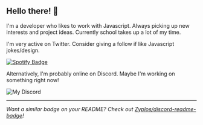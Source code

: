 ## Hello there! 👋

I'm a developer who likes to work with Javascript. Always picking up new interests and project ideas. Currently school takes up a lot of my time.

I'm very active on Twitter. Consider giving a follow if like Javascript jokes/design.

<p>
<a href="https://twitter.com/Zyplos"><img src="https://img.shields.io/badge/-@Zyplos-1DA1F2?style=flat-square&amp;labelColor=fff&amp;logo=Twitter" alt="Spotify Badge"></a>
</p>

Alternatively, I'm probably online on Discord. Maybe I'm working on something right now!

![My Discord](https://discord-readme-badge.vercel.app/api?id=204620732259368960)

---

_Want a similar badge on your README? Check out [Zyplos/discord-readme-badge](https://github.com/Zyplos/discord-readme-badge)!_

<!--
**Zyplos/Zyplos** is a ✨ _special_ ✨ repository because its `README.md` (this file) appears on your GitHub profile.

Here are some ideas to get you started:

- 🔭 I’m currently working on ...
- 🌱 I’m currently learning ...
- 👯 I’m looking to collaborate on ...
- 🤔 I’m looking for help with ...
- 💬 Ask me about ...
- 📫 How to reach me: ...
- 😄 Pronouns: ...
- ⚡ Fun fact: ...
-->
